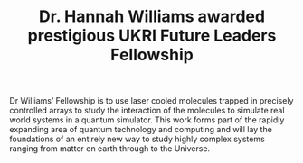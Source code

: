 ﻿---
layout: post
title: Dr. Hannah Williams awarded prestigious UKRI Future Leaders Fellowship
tags: [paper]
comments: false
---

Dr Williams’ Fellowship is to use laser cooled molecules trapped in precisely controlled arrays to study the interaction of the molecules to simulate real world systems in a quantum simulator. This work forms part of the rapidly expanding area of quantum technology and computing and will lay the foundations of an entirely new way to study highly complex systems ranging from matter on earth through to the Universe.